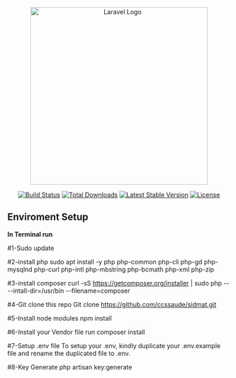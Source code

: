 <p align="center"><a href="https://laravel.com" target="_blank"><img src="https://raw.githubusercontent.com/laravel/art/master/logo-lockup/5%20SVG/2%20CMYK/1%20Full%20Color/laravel-logolockup-cmyk-red.svg" width="400" alt="Laravel Logo"></a></p>

<p align="center">
<a href="https://github.com/laravel/framework/actions"><img src="https://github.com/laravel/framework/workflows/tests/badge.svg" alt="Build Status"></a>
<a href="https://packagist.org/packages/laravel/framework"><img src="https://img.shields.io/packagist/dt/laravel/framework" alt="Total Downloads"></a>
<a href="https://packagist.org/packages/laravel/framework"><img src="https://img.shields.io/packagist/v/laravel/framework" alt="Latest Stable Version"></a>
<a href="https://packagist.org/packages/laravel/framework"><img src="https://img.shields.io/packagist/l/laravel/framework" alt="License"></a>
</p>

## Enviroment Setup

<b>In Terminal run</b>

#1-Sudo update

#2-install php
sudo apt install -y php php-common php-cli php-gd php-mysqlnd php-curl php-intl php-mbstring php-bcmath php-xml php-zip

#3-install composer
curl -sS https://getcomposer.org/installer | sudo php -- --intall-dir=/usr/bin --filename=composer

#4-Git clone this repo
Git clone https://github.com/ccssaude/sidmat.git
 
#5-Install node modules
npm install

#6-Install your Vendor file run 
composer install

#7-Setup .env file
To setup your .env, kindly duplicate your .env.example file and rename the duplicated file to .env.

#8-Key Generate
php artisan key:generate
